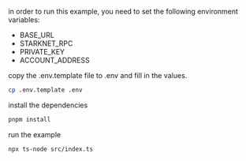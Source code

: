 in order to run this example, you need to set the following environment variables:

- BASE_URL
- STARKNET_RPC
- PRIVATE_KEY
- ACCOUNT_ADDRESS

copy the .env.template file to .env and fill in the values.
```bash
cp .env.template .env
```

install the dependencies
```bash
pnpm install
```

run the example
```bash
npx ts-node src/index.ts
```


